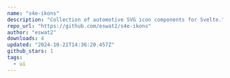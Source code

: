 ```yaml
---
name: "s4e-ikons"
description: "Collection of automotive SVG icon components for Svelte."
repo_url: "https://github.com/eswat2/s4e-ikons"
author: "eswat2"
downloads: 4
updated: "2024-10-21T14:36:20.457Z"
github_stars: 1
tags: 
  - ui
---
```

